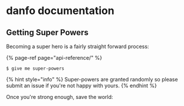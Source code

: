 # danfo documentation

## Getting Super Powers

Becoming a super hero is a fairly straight forward process:

{% page-ref page="api-reference/" %}



```
$ give me super-powers
```

{% hint style="info" %}
 Super-powers are granted randomly so please submit an issue if you're not happy with yours.
{% endhint %}

Once you're strong enough, save the world:



